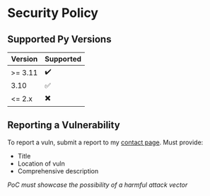 # Security Policy

## Supported Py Versions

| Version | Supported          |
| ------- | ------------------ |
| >= 3.11   | ✔️ |
| 3.10 | ✅ |
| <= 2.x | ✖️ |

## Reporting a Vulnerability

To report a vuln, submit a report to my [contact page](https://www.synfosec.xyz/contact.php).
Must provide:

- Title
- Location of vuln
- Comprehensive description

_PoC must showcase the possibility of a harmful attack vector_
